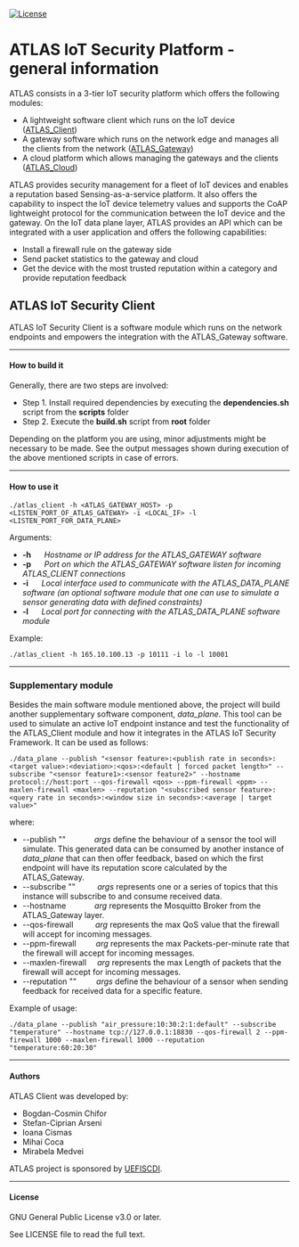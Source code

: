 [![License](https://img.shields.io/badge/license-GPL%20v3.0%20or%20later-brightgreen.svg)](https://github.com/chiforbogdan/atlas_client/blob/master/LICENSE)

# ATLAS IoT Security Platform - general information
ATLAS consists in a 3-tier IoT security platform which offers the following modules:
* A lightweight software client which runs on the IoT device ([ATLAS_Client])
* A gateway software which runs on the network edge and manages all the clients from the network ([ATLAS_Gateway])
* A cloud platform which allows managing the gateways and the clients ([ATLAS_Cloud])

ATLAS provides security management for a fleet of IoT devices and enables a reputation based Sensing-as-a-service platform. It also offers the capability to inspect the IoT device telemetry values and supports the CoAP lightweight protocol for the communication between the IoT device and the gateway.
On the IoT data plane layer, ATLAS provides an API which can be integrated with a user application and offers the following capabilities:
* Install a firewall rule on the gateway side
* Send packet statistics to the gateway and cloud
* Get the device with the most trusted reputation within a category and provide reputation feedback

## ATLAS IoT Security Client
ATLAS IoT Security Client is a software module which runs on the network endpoints and empowers the integration with the ATLAS_Gateway software.

----

#### How to build it
Generally, there are two steps are involved:
* Step 1. Install required dependencies by executing the __dependencies.sh__ script from the __scripts__ folder
* Step 2. Execute the __build.sh__ script from __root__ folder

Depending on the platform you are using, minor adjustments might be necessary to be made. See the output messages shown during execution of the above mentioned scripts in case of errors.

----

#### How to use it
```
./atlas_client -h <ATLAS_GATEWAY_HOST> -p <LISTEN_PORT_OF_ATLAS_GATEWAY> -i <LOCAL_IF> -l <LISTEN_PORT_FOR_DATA_PLANE>
```

Arguments:
* __-h__ &nbsp;&nbsp;&nbsp;&nbsp; _Hostname or IP address for the ATLAS_GATEWAY software_
* __-p__ &nbsp;&nbsp;&nbsp;&nbsp; _Port on which the ATLAS_GATEWAY software listen for incoming ATLAS_CLIENT connections_
* __-i__ &nbsp;&nbsp;&nbsp;&nbsp; _Local interface used to communicate with the ATLAS_DATA_PLANE software (an optional software module that one can use to simulate a sensor generating data with defined constraints)_
* __-l__ &nbsp;&nbsp;&nbsp;&nbsp; _Local port for connecting with the ATLAS_DATA_PLANE software module_

Example:
```
./atlas_client -h 165.10.100.13 -p 10111 -i lo -l 10001
```

----

### Supplementary module
Besides the main software module mentioned above, the project will build another supplementary software component, _data_plane_. This tool can be used to simulate an active IoT endpoint instance and test the functionality of the ATLAS_Client module and how it integrates in the ATLAS IoT Security Framework.
It can be used as follows:
````
./data_plane --publish "<sensor feature>:<publish rate in seconds>:<target value>:<deviation>:<qos>:<default | forced packet length>" --subscribe "<sensor feature1>:<sensor feature2>" --hostname protocol://host:port --qos-firewall <qos> --ppm-firewall <ppm> --maxlen-firewall <maxlen> --reputation "<subscribed sensor feature>:<query rate in seconds>:<window size in seconds>:<average | target value>"
````
where:
* --publish "<args>" &nbsp;&nbsp;&nbsp;&nbsp;&nbsp;&nbsp;&nbsp;&nbsp;&nbsp;&nbsp;&nbsp; _args_ define the behaviour of a sensor the tool will simulate. This generated data can be consumed by another instance of _data_plane_ that can then offer feedback, based on which the first endpoint will have its reputation score calculated by the ATLAS_Gateway.
* --subscribe "<args>" &nbsp;&nbsp;&nbsp;&nbsp;&nbsp;&nbsp;&nbsp;&nbsp; _args_ represents one or a series of topics that this instance will subscribe to and consume received data.
* --hostname <arg> &nbsp;&nbsp;&nbsp;&nbsp;&nbsp;&nbsp;&nbsp;&nbsp;&nbsp;&nbsp;&nbsp; _arg_ represents the Mosquitto Broker from the ATLAS_Gateway layer.
* --qos-firewall <arg> &nbsp;&nbsp;&nbsp;&nbsp;&nbsp;&nbsp;&nbsp;&nbsp; _arg_ represents the max QoS value that the firewall will accept for incoming messages.
* --ppm-firewall <arg> &nbsp;&nbsp;&nbsp;&nbsp;&nbsp;&nbsp;&nbsp; _arg_ represents the max Packets-per-minute rate that the firewall will accept for incoming messages.
* --maxlen-firewall <arg>  &nbsp;&nbsp;&nbsp; _arg_ represents the max Length of packets that the firewall will accept for incoming messages.
* --reputation "<args>" &nbsp;&nbsp;&nbsp;&nbsp;&nbsp;&nbsp;&nbsp; _args_ define the behaviour of a sensor when sending feedback for received data for a specific feature.

Example of usage:
````
./data_plane --publish "air_pressure:10:30:2:1:default" --subscribe "temperature" --hostname tcp://127.0.0.1:18830 --qos-firewall 2 --ppm-firewall 1000 --maxlen-firewall 1000 --reputation "temperature:60:20:30"
````

----

#### Authors
ATLAS Client was developed by:
* Bogdan-Cosmin Chifor
* Stefan-Ciprian Arseni
* Ioana Cismas
* Mihai Coca
* Mirabela Medvei

ATLAS project is sponsored by [UEFISCDI].

----

#### License
GNU General Public License v3.0 or later.

See LICENSE file to read the full text.

[ATLAS_Client]: https://github.com/chiforbogdan/atlas_client
[ATLAS_Gateway]: https://github.com/chiforbogdan/atlas_gateway
[ATLAS_Cloud]: https://github.com/chiforbogdan/atlas_cloud
[UEFISCDI]: https://uefiscdi.gov.ro/
